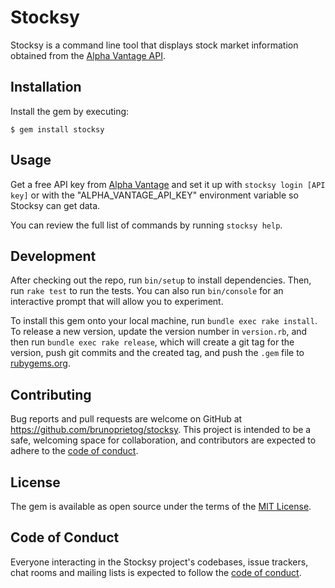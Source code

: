 # Stocksy

Stocksy is a command line tool that displays stock market information obtained from the [Alpha Vantage API](https://www.alphavantage.co/).

## Installation

Install the gem by executing:

    $ gem install stocksy

## Usage

Get a free API key from [Alpha Vantage](https://www.alphavantage.co/) and set it up with `stocksy login [API key]` or with the "ALPHA_VANTAGE_API_KEY" environment variable so Stocksy can get data.

You can review the full list of commands by running `stocksy help`.

## Development

After checking out the repo, run `bin/setup` to install dependencies. Then, run `rake test` to run the tests. You can also run `bin/console` for an interactive prompt that will allow you to experiment.

To install this gem onto your local machine, run `bundle exec rake install`. To release a new version, update the version number in `version.rb`, and then run `bundle exec rake release`, which will create a git tag for the version, push git commits and the created tag, and push the `.gem` file to [rubygems.org](https://rubygems.org).

## Contributing

Bug reports and pull requests are welcome on GitHub at https://github.com/brunoprietog/stocksy. This project is intended to be a safe, welcoming space for collaboration, and contributors are expected to adhere to the [code of conduct](https://github.com/brunoprietog/stocksy/blob/master/CODE_OF_CONDUCT.md).

## License

The gem is available as open source under the terms of the [MIT License](https://opensource.org/licenses/MIT).

## Code of Conduct

Everyone interacting in the Stocksy project's codebases, issue trackers, chat rooms and mailing lists is expected to follow the [code of conduct](https://github.com/brunoprietog/stocksy/blob/master/CODE_OF_CONDUCT.md).
